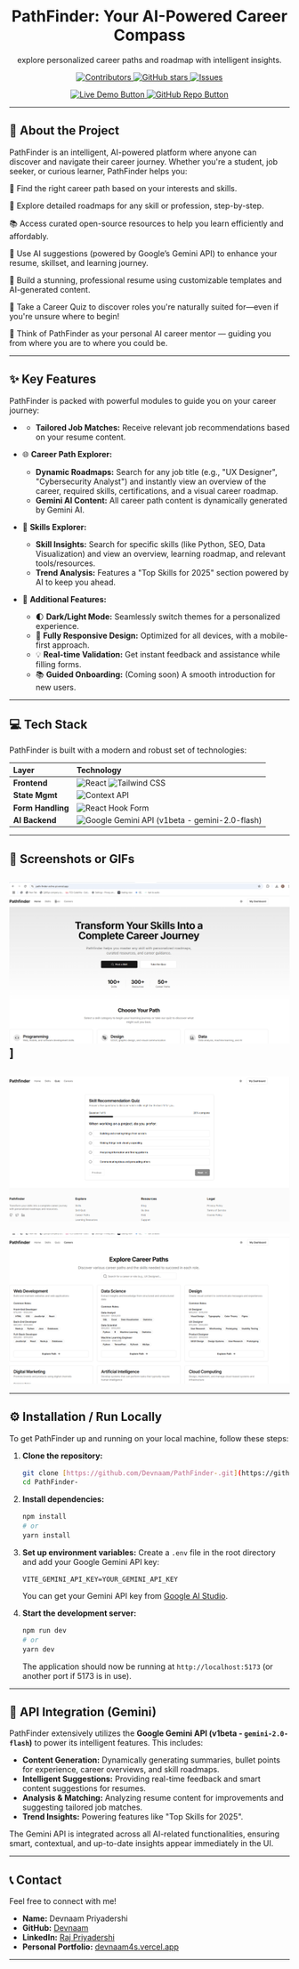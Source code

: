 <div align="center">
<h1>PathFinder: Your AI-Powered Career Compass</h1>
<p>explore personalized career paths and roadmap with intelligent insights.</p>

<p>
  <a href="https://github.com/Devnaam/PathFinder-/graphs/contributors">
    <img src="https://img.shields.io/github/contributors/Devnaam/PathFinder-?color=blue" alt="Contributors">
  </a>
  <a href="https://github.com/Devnaam/PathFinder-/stargazers">
    <img src="https://img.shields.io/github/stars/Devnaam/PathFinder-?style=social" alt="GitHub stars">
  </a>
  <a href="https://github.com/Devnaam/PathFinder-/issues">
    <img src="https://img.shields.io/github/issues/Devnaam/PathFinder-?color=red" alt="Issues">
  </a>
</p>

<p>
  <a href="https://path-finder-ochre-pi.vercel.app/" target="_blank">
    <img src="https://img.shields.io/badge/Live%20Demo-Visit%20App-30363D?style=for-the-badge&logo=vercel&logoColor=white" alt="Live Demo Button">
  </a>
  <a href="https://github.com/Devnaam/PathFinder-.git" target="_blank">
    <img src="https://img.shields.io/badge/GitHub%20Repo-Explore%20Code-30363D?style=for-the-badge&logo=github&logoColor=white" alt="GitHub Repo Button">
  </a>
</p>
</div>

---

## 🚀 About the Project

PathFinder is an intelligent, AI-powered platform where anyone can discover and navigate their career journey. Whether you're a student, job seeker, or curious learner, PathFinder helps you:

📍 Find the right career path based on your interests and skills.

🧱 Explore detailed roadmaps for any skill or profession, step-by-step.

📚 Access curated open-source resources to help you learn efficiently and affordably.

🤖 Use AI suggestions (powered by Google’s Gemini API) to enhance your resume, skillset, and learning journey.

📝 Build a stunning, professional resume using customizable templates and AI-generated content.

🧪 Take a Career Quiz to discover roles you're naturally suited for—even if you're unsure where to begin!

🧠 Think of PathFinder as your personal AI career mentor — guiding you from where you are to where you could be.

---

## ✨ Key Features

PathFinder is packed with powerful modules to guide you on your career journey:

* * **Tailored Job Matches:** Receive relevant job recommendations based on your resume content.

* 🌐 **Career Path Explorer:**
    * **Dynamic Roadmaps:** Search for any job title (e.g., "UX Designer", "Cybersecurity Analyst") and instantly view an overview of the career, required skills, certifications, and a visual career roadmap.
    * **Gemini AI Content:** All career path content is dynamically generated by Gemini AI.

* 💼 **Skills Explorer:**
    * **Skill Insights:** Search for specific skills (like Python, SEO, Data Visualization) and view an overview, learning roadmap, and relevant tools/resources.
    * **Trend Analysis:** Features a "Top Skills for 2025" section powered by AI to keep you ahead.

* 🔧 **Additional Features:**
    * 🌓 **Dark/Light Mode:** Seamlessly switch themes for a personalized experience.
    * 📱 **Fully Responsive Design:** Optimized for all devices, with a mobile-first approach.
    * 💡 **Real-time Validation:** Get instant feedback and assistance while filling forms.
    * 📚 **Guided Onboarding:** (Coming soon) A smooth introduction for new users.

---

## 💻 Tech Stack

PathFinder is built with a modern and robust set of technologies:

| Layer         | Technology                                                                                                                                                                                                                                  |
| :------------ | :------------------------------------------------------------------------------------------------------------------------------------------------------------------------------------------------------------------------------------------ |
| **Frontend** | ![React](https://img.shields.io/badge/React-61DAFB?style=for-the-badge&logo=react&logoColor=black) ![Tailwind CSS](https://img.shields.io/badge/Tailwind_CSS-06B6D4?style=for-the-badge&logo=tailwind-css&logoColor=white)                  |
| **State Mgmt** | ![Context API](https://img.shields.io/badge/Context_API-0288D1?style=for-the-badge&logo=react&logoColor=white)                                                                                                                                |
| **Form Handling** | ![React Hook Form](https://img.shields.io/badge/React_Hook_Form-EC5990?style=for-the-badge&logo=reacthookform&logoColor=white)                                                                                                                  |
| **AI Backend** | ![Google Gemini API](https://img.shields.io/badge/Google_Gemini_API-4285F4?style=for-the-badge&logo=google&logoColor=white) (v1beta - gemini-2.0-flash)                                                                                      |

---

## 📸 Screenshots or GIFs

![App Screenshot](/images/image1.png)]
---
![App Screenshot](/images/image2.png)
---
![App Screenshot](/images/image3.png)



---

## ⚙️ Installation / Run Locally

To get PathFinder up and running on your local machine, follow these steps:

1.  **Clone the repository:**
    ```bash
    git clone [https://github.com/Devnaam/PathFinder-.git](https://github.com/Devnaam/PathFinder-.git)
    cd PathFinder-
    ```

2.  **Install dependencies:**
    ```bash
    npm install
    # or
    yarn install
    ```

3.  **Set up environment variables:**
    Create a `.env` file in the root directory and add your Google Gemini API key:
    ```
    VITE_GEMINI_API_KEY=YOUR_GEMINI_API_KEY
    ```
    You can get your Gemini API key from [Google AI Studio](https://aistudio.google.com/app/apikey).

4.  **Start the development server:**
    ```bash
    npm run dev
    # or
    yarn dev
    ```
    The application should now be running at `http://localhost:5173` (or another port if 5173 is in use).

---

## 🤖 API Integration (Gemini)

PathFinder extensively utilizes the **Google Gemini API (v1beta - `gemini-2.0-flash`)** to power its intelligent features. This includes:

* **Content Generation:** Dynamically generating summaries, bullet points for experience, career overviews, and skill roadmaps.
* **Intelligent Suggestions:** Providing real-time feedback and smart content suggestions for resumes.
* **Analysis & Matching:** Analyzing resume content for improvements and suggesting tailored job matches.
* **Trend Insights:** Powering features like "Top Skills for 2025".

The Gemini API is integrated across all AI-related functionalities, ensuring smart, contextual, and up-to-date insights appear immediately in the UI.

---

## 📞 Contact

Feel free to connect with me!

* **Name:** Devnaam Priyadershi
* **GitHub:** [Devnaam](https://github.com/Devnaam)
* **LinkedIn:** [Raj Priyadershi](https://www.linkedin.com/in/raj-priyadershi-56a256282/)
* **Personal Portfolio:** [devnaam4s.vercel.app](https://devnaam4s.vercel.app/)

---